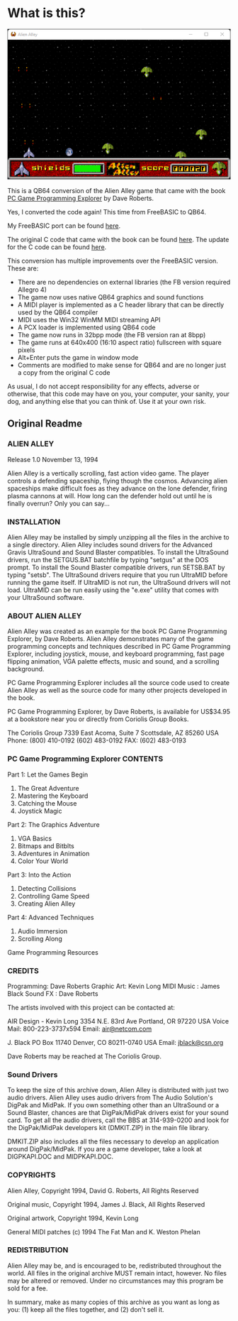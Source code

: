# What is this?

![Screenshot](screenshot.png)

This is a QB64 conversion of the Alien Alley game that came with the book [PC Game Programming Explorer](http://www.droberts.com/pcgpex/pcgpex.htm) by Dave Roberts.

Yes, I converted the code again! This time from FreeBASIC to QB64.

My FreeBASIC port can be found [here](https://drive.google.com/file/d/1s9_G8ZWX_hLLAPQlZcnNke4TllMCIVSf/view).

The original C code that came with the book can be found [here](http://www.droberts.com/pcgpex/source.zip). The update for the C code can be found [here](http://www.droberts.com/pcgpex/update.zip).

This conversion has multiple improvements over the FreeBASIC version. These are:

- There are no dependencies on external libraries (the FB version required Allegro 4)
- The game now uses native QB64 graphics and sound functions
- A MIDI player is implemented as a C header library that can be directly used by the QB64 compiler
- MIDI uses the Win32 WinMM MIDI streaming API
- A PCX loader is implemented using QB64 code
- The game now runs in 32bpp mode (the FB version ran at 8bpp)
- The game runs at 640x400 (16:10 aspect ratio) fullscreen with square pixels
- Alt+Enter puts the game in window mode
- Comments are modified to make sense for QB64 and are no longer just a copy from the original C code

As usual, I do not accept responsibility for any effects, adverse or otherwise, that this code may have on you, your computer, your sanity, your dog, and anything else that you can think of. Use it at your own risk.

## Original Readme

### ALIEN ALLEY

Release 1.0
November 13, 1994

Alien Alley is a vertically scrolling, fast action video game. The player controls a defending spaceship, flying though the cosmos.  Advancing alien spaceships make difficult foes as they advance on the lone defender, firing plasma cannons at will. How long can the defender hold out until he is finally overrun? Only you can say...

### INSTALLATION

Alien Alley may be installed by simply unzipping all the files in the archive to a single directory.  Alien Alley includes sound drivers for the Advanced Gravis UltraSound and Sound Blaster compatibles. To install the UltraSound drivers, run the SETGUS.BAT batchfile by typing "setgus" at the DOS prompt. To install the Sound Blaster compatible drivers, run SETSB.BAT by typing "setsb". The UltraSound drivers require that you run UltraMID before running the game itself.  If UltraMID is not run, the UltraSound drivers will not load. UltraMID can be run easily using the "e.exe" utility that comes with your UltraSound software.

### ABOUT ALIEN ALLEY

Alien Alley was created as an example for the book PC Game Programming Explorer, by Dave Roberts. Alien Alley demonstrates many of the game programming concepts and techniques described in PC Game Programming Explorer, including joystick, mouse, and keyboard programming, fast page flipping animation, VGA palette effects, music and sound, and a scrolling background.

PC Game Programming Explorer includes all the source code used to create Alien Alley as well as the source code for many other projects developed in the book.

PC Game Programming Explorer, by Dave Roberts, is available for US$34.95 at a bookstore near you or directly from Coriolis Group Books.

The Coriolis Group
7339 East Acoma, Suite 7
Scottsdale, AZ 85260 USA
Phone: (800) 410-0192
       (602) 483-0192
FAX:   (602) 483-0193

### PC Game Programming Explorer CONTENTS

Part 1: Let the Games Begin

1. The Great Adventure
2. Mastering the Keyboard
3. Catching the Mouse
4. Joystick Magic

Part 2: The Graphics Adventure

1. VGA Basics
2. Bitmaps and Bitblts
3. Adventures in Animation
4. Color Your World

Part 3: Into the Action

1. Detecting Collisions
2. Controlling Game Speed
3. Creating Alien Alley

Part 4: Advanced Techniques

1. Audio Immersion
2. Scrolling Along

Game Programming Resources

### CREDITS

Programming: Dave Roberts
Graphic Art: Kevin Long
MIDI Music : James Black
Sound FX   : Dave Roberts

The artists involved with this project can be contacted at:

AIR Design - Kevin Long
3354 N.E. 83rd Ave
Portland, OR 97220 USA
Voice Mail: 800-223-3737x594
Email: air@netcom.com

J. Black
PO Box 11740
Denver, CO 80211-0740 USA
Email: jblack@csn.org

Dave Roberts may be reached at The Coriolis Group.

### Sound Drivers

To keep the size of this archive down, Alien Alley is distributed with just two audio drivers.  Alien Alley uses audio drivers from The Audio Solution's DigPak and MidPak. If you own something other than an UltraSound or a Sound Blaster, chances are that DigPak/MidPak drivers exist for your sound card. To get all the audio drivers, call the BBS at 314-939-0200 and look for the DigPak/MidPak developers kit (DMKIT.ZIP) in the main file library.

DMKIT.ZIP also includes all the files necessary to develop an application around DigPak/MidPak. If you are a game developer, take a look at DIGPKAPI.DOC and MIDPKAPI.DOC.

### COPYRIGHTS

Alien Alley, Copyright 1994, David G. Roberts, All Rights Reserved

Original music, Copyright 1994, James J. Black, All Rights Reserved

Original artwork, Copyright 1994, Kevin Long

General MIDI patches (c) 1994 The Fat Man and K. Weston Phelan

### REDISTRIBUTION

Alien Alley may be, and is encouraged to be, redistributed throughout the world.  All files in the original archive MUST remain intact, however.  No files may be altered or removed. Under no circumstances may this program be sold for a fee.

In summary, make as many copies of this archive as you want as long as you: (1) keep all the files together, and (2) don't sell it.
